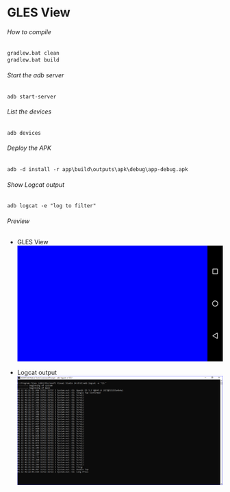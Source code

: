 GLES View
=========

###### How to compile

```
gradlew.bat clean
gradlew.bat build
```

###### Start the adb server

```
adb start-server
```

###### List the devices

```
adb devices
```

###### Deploy the APK

```
adb -d install -r app\build\outputs\apk\debug\app-debug.apk
```

###### Show Logcat output
```
adb logcat -e "log to filter"
```

###### Preview
- GLES View
![glesView][glesView-image]

- Logcat output
![logcat][logcat-image]

<!-- Image declaration -->

[glesView-image]: ./preview/glesView.png "GLES View"
[logcat-image]: ./preview/logcat.png "Logcat output"
